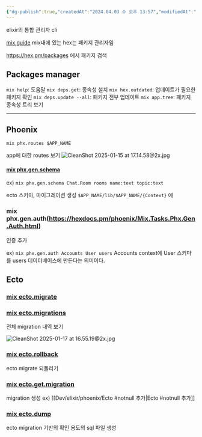 ```yaml
---
{"dg-publish":true,"createdAt":"2024.04.03 수 오후 13:57","modifiedAt":"2025.02.09 일 오후 18:29","tags":["elixir","mix","hex","phoenix","ecto"],"permalink":"/Dev/elixir/mix/","dgPassFrontmatter":true}
---
```



elixir의 통합 관리자 cli

[mix guide](https://hexdocs.pm/elixir/introduction-to-mix.html)
mix내에 있는 hex는 패키지 관리자임

https://hex.pm/packages
에서 패키지 검색

## Packages manager

`mix help`: 도움말
`mix deps.get`: 종속성 설치
`mix hex.outdated`: 업데이트가 필요한 패키지 확인
`mix deps.update --all`: 패키지 전부 업데이트
`mix app.tree`: 패키지 종속성 트리 보기

***

## Phoenix

`mix phx.routes $APP_NAME`

app에 대한 routes 보기
![CleanShot 2025-01-15 at 17.14.58@2x.jpg](/img/user/env/%EC%B2%A8%EB%B6%80%ED%8C%8C%EC%9D%BC/CleanShot%202025-01-15%20at%2017.14.58@2x.jpg)

#### [mix phx.gen.schema](https://hexdocs.pm/phoenix/Mix.Tasks.Phx.Gen.Schema.html)

ex) `mix phx.gen.schema Chat.Room rooms name:text topic:text`

ecto 스키마, 마이그레이션 생성
`$APP_NAME/lib/$APP_NAME/{Context}` 에

### mix phx.gen.auth(https://hexdocs.pm/phoenix/Mix.Tasks.Phx.Gen.Auth.html)

인증 추가

ex) `mix phx.gen.auth Accounts User users`
Accounts context에 User 스키마를 users 데이터베이스에 만든다는 의미이다.

## Ecto

### [mix ecto.migrate](https://hexdocs.pm/ecto_sql/Mix.Tasks.Ecto.Migrate.html)

### [mix ecto.migrations](https://hexdocs.pm/ecto_sql/Mix.Tasks.Ecto.Migrate.html)

전체 migration 내역 보기

![CleanShot 2025-01-17 at 16.55.19@2x.jpg](/img/user/env/%EC%B2%A8%EB%B6%80%ED%8C%8C%EC%9D%BC/CleanShot%202025-01-17%20at%2016.55.19@2x.jpg)

### [mix ecto.rollback](https://hexdocs.pm/ecto_sql/Mix.Tasks.Ecto.Rollback.html)

ecto migrate 되돌리기

### [mix ecto.get.migration](https://hexdocs.pm/ecto_sql/Mix.Tasks.Ecto.Gen.Migration.html)

migration 생성
ex)
[[Dev/elixir/phoenix/Ecto #notnull 추가\|Ecto #notnull 추가]]

### [mix ecto.dump](https://hexdocs.pm/ecto_sql/Mix.Tasks.Ecto.Dump.html)

ecto migration 기반의 확인 용도의 sql 파일 생성
